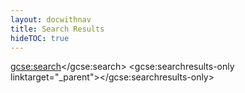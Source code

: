 ```yaml
---
layout: docwithnav
title: Search Results
hideTOC: true
---
```

<script>
  (function() {
    var cx = '015094841567808468102:yxjfd6vbzse';
    var gcse = document.createElement('script');
    gcse.type = 'text/javascript';
    gcse.async = true;
    gcse.src = 'https://cse.google.com/cse.js?cx=' + cx;
    var s = document.getElementsByTagName('script')[0];
    s.parentNode.insertBefore(gcse, s);
  })();
</script>
<gcse:search></gcse:search>
<gcse:searchresults-only linktarget="_parent"></gcse:searchresults-only>
